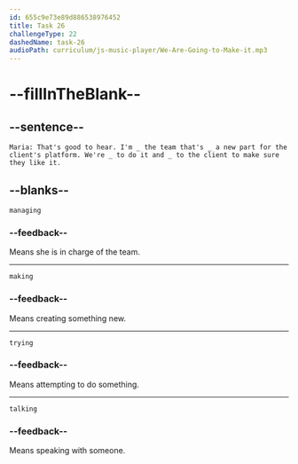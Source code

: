 ```yaml
---
id: 655c9e73e89d886538976452
title: Task 26
challengeType: 22
dashedName: task-26
audioPath: curriculum/js-music-player/We-Are-Going-to-Make-it.mp3
---
```


<!--
AUDIO REFERENCE: 
Maria: That's good to hear. I'm managing the team that's making a new part for the client's platform. We're trying to do it and talk to the client to make sure they like it.
-->

# --fillInTheBlank--

## --sentence--

`Maria: That's good to hear. I'm _ the team that's _ a new part for the client's platform. We're _ to do it and _ to the client to make sure they like it.`

## --blanks--

`managing`

### --feedback--

Means she is in charge of the team.

---

`making`

### --feedback--

Means creating something new.

---

`trying`

### --feedback--

Means attempting to do something.

---

`talking`

### --feedback--

Means speaking with someone.
